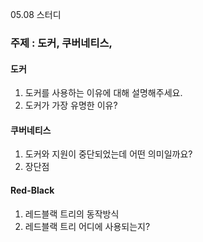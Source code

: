 05.08 스터디

### 주제 : 도커, 쿠버네티스, 

#### 도커
1. 도커를 사용하는 이유에 대해 설명해주세요.
2. 도커가 가장 유명한 이유?

#### 쿠버네티스 
1. 도커와 지원이 중단되었는데 어떤 의미일까요?
2. 장단점

#### Red-Black
1. 레드블랙 트리의 동작방식
2. 레드블랙 트리 어디에 사용되는지?
